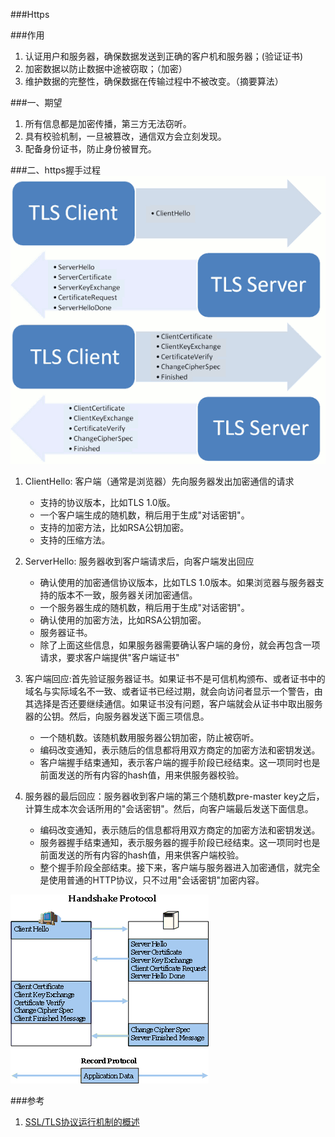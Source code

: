###Https

###作用
1. 认证用户和服务器，确保数据发送到正确的客户机和服务器；(验证证书)
2. 加密数据以防止数据中途被窃取；（加密）
3. 维护数据的完整性，确保数据在传输过程中不被改变。（摘要算法）

###一、期望
1. 所有信息都是加密传播，第三方无法窃听。
2. 具有校验机制，一旦被篡改，通信双方会立刻发现。
3. 配备身份证书，防止身份被冒充。

###二、https握手过程
<img src="images/https_handshake.png" />

1. ClientHello: 客户端（通常是浏览器）先向服务器发出加密通信的请求
   + 支持的协议版本，比如TLS 1.0版。
   + 一个客户端生成的随机数，稍后用于生成"对话密钥"。
   + 支持的加密方法，比如RSA公钥加密。
   + 支持的压缩方法。  
   
2. ServerHello: 服务器收到客户端请求后，向客户端发出回应
   + 确认使用的加密通信协议版本，比如TLS 1.0版本。如果浏览器与服务器支持的版本不一致，服务器关闭加密通信。
   + 一个服务器生成的随机数，稍后用于生成"对话密钥"。
   + 确认使用的加密方法，比如RSA公钥加密。
   + 服务器证书。
   + 除了上面这些信息，如果服务器需要确认客户端的身份，就会再包含一项请求，要求客户端提供"客户端证书"
   
3. 客户端回应:首先验证服务器证书。如果证书不是可信机构颁布、或者证书中的域名与实际域名不一致、或者证书已经过期，就会向访问者显示一个警告，由其选择是否还要继续通信。如果证书没有问题，客户端就会从证书中取出服务器的公钥。然后，向服务器发送下面三项信息。
   + 一个随机数。该随机数用服务器公钥加密，防止被窃听。
   + 编码改变通知，表示随后的信息都将用双方商定的加密方法和密钥发送。
   + 客户端握手结束通知，表示客户端的握手阶段已经结束。这一项同时也是前面发送的所有内容的hash值，用来供服务器校验。
   
4. 服务器的最后回应：服务器收到客户端的第三个随机数pre-master key之后，计算生成本次会话所用的"会话密钥"。然后，向客户端最后发送下面信息。
   + 编码改变通知，表示随后的信息都将用双方商定的加密方法和密钥发送。
   + 服务器握手结束通知，表示服务器的握手阶段已经结束。这一项同时也是前面发送的所有内容的hash值，用来供客户端校验。
   + 整个握手阶段全部结束。接下来，客户端与服务器进入加密通信，就完全是使用普通的HTTP协议，只不过用"会话密钥"加密内容。

<img src="images/handshake.gif"/>

###参考
1. [SSL/TLS协议运行机制的概述](http://www.ruanyifeng.com/blog/2014/02/ssl_tls.html?20141021103852)